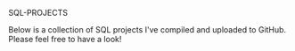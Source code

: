 SQL-PROJECTS


Below is a collection of SQL projects I've compiled and uploaded to GitHub. Please feel free to have a look!
